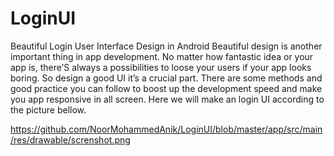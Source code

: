 # LoginUI
Beautiful Login User Interface Design in Android
Beautiful design is another important thing in app development. No matter how fantastic idea or your app is, there’S always a possibilities to loose your users if your app looks boring. So design a good UI it’s a crucial part. There are some methods and good practice you can follow to boost up the development speed and make you app responsive in all screen. Here we will make an login UI according to the picture bellow.

https://github.com/NoorMohammedAnik/LoginUI/blob/master/app/src/main/res/drawable/screnshot.png
